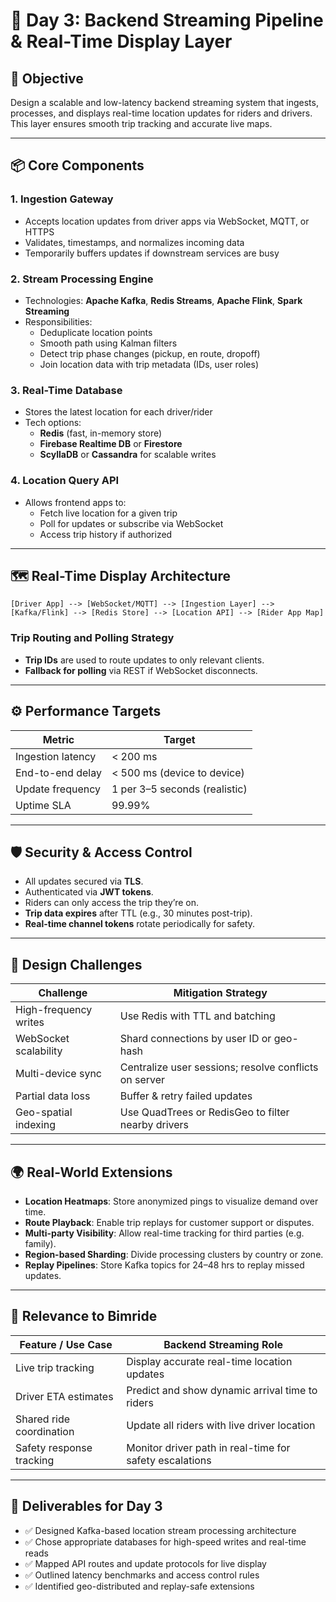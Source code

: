 # 📅 Day 3: Backend Streaming Pipeline & Real-Time Display Layer

## 🎯 Objective
Design a scalable and low-latency backend streaming system that ingests, processes, and displays real-time location updates for riders and drivers. This layer ensures smooth trip tracking and accurate live maps.

---

## 📦 Core Components

### 1. **Ingestion Gateway**
- Accepts location updates from driver apps via WebSocket, MQTT, or HTTPS
- Validates, timestamps, and normalizes incoming data
- Temporarily buffers updates if downstream services are busy

### 2. **Stream Processing Engine**
- Technologies: **Apache Kafka**, **Redis Streams**, **Apache Flink**, **Spark Streaming**
- Responsibilities:
  - Deduplicate location points
  - Smooth path using Kalman filters
  - Detect trip phase changes (pickup, en route, dropoff)
  - Join location data with trip metadata (IDs, user roles)

### 3. **Real-Time Database**
- Stores the latest location for each driver/rider
- Tech options:
  - **Redis** (fast, in-memory store)
  - **Firebase Realtime DB** or **Firestore**
  - **ScyllaDB** or **Cassandra** for scalable writes

### 4. **Location Query API**
- Allows frontend apps to:
  - Fetch live location for a given trip
  - Poll for updates or subscribe via WebSocket
  - Access trip history if authorized

---

## 🗺️ Real-Time Display Architecture

```text
[Driver App] --> [WebSocket/MQTT] --> [Ingestion Layer] --> [Kafka/Flink] --> [Redis Store] --> [Location API] --> [Rider App Map]
```

### Trip Routing and Polling Strategy

- **Trip IDs** are used to route updates to only relevant clients.
- **Fallback for polling** via REST if WebSocket disconnects.

---

## ⚙️ Performance Targets

| Metric              | Target                        |
|---------------------|-------------------------------|
| Ingestion latency   | < 200 ms                      |
| End-to-end delay    | < 500 ms (device to device)   |
| Update frequency    | 1 per 3–5 seconds (realistic) |
| Uptime SLA          | 99.99%                        |

---

## 🛡️ Security & Access Control

- All updates secured via **TLS**.
- Authenticated via **JWT tokens**.
- Riders can only access the trip they’re on.
- **Trip data expires** after TTL (e.g., 30 minutes post-trip).
- **Real-time channel tokens** rotate periodically for safety.

---

## 🧠 Design Challenges

| Challenge               | Mitigation Strategy                                    |
|------------------------|--------------------------------------------------------|
| High-frequency writes   | Use Redis with TTL and batching                       |
| WebSocket scalability   | Shard connections by user ID or geo-hash              |
| Multi-device sync       | Centralize user sessions; resolve conflicts on server |
| Partial data loss       | Buffer & retry failed updates                         |
| Geo-spatial indexing    | Use QuadTrees or RedisGeo to filter nearby drivers    |

---

## 🌍 Real-World Extensions

- **Location Heatmaps**: Store anonymized pings to visualize demand over time.
- **Route Playback**: Enable trip replays for customer support or disputes.
- **Multi-party Visibility**: Allow real-time tracking for third parties (e.g. family).
- **Region-based Sharding**: Divide processing clusters by country or zone.
- **Replay Pipelines**: Store Kafka topics for 24–48 hrs to replay missed updates.

---

## 🚗 Relevance to Bimride

| Feature / Use Case        | Backend Streaming Role                                  |
|---------------------------|---------------------------------------------------------|
| Live trip tracking        | Display accurate real-time location updates             |
| Driver ETA estimates      | Predict and show dynamic arrival time to riders         |
| Shared ride coordination  | Update all riders with live driver location             |
| Safety response tracking  | Monitor driver path in real-time for safety escalations |

---

## 📌 Deliverables for Day 3

- ✅ Designed Kafka-based location stream processing architecture
- ✅ Chose appropriate databases for high-speed writes and real-time reads
- ✅ Mapped API routes and update protocols for live display
- ✅ Outlined latency benchmarks and access control rules
- ✅ Identified geo-distributed and replay-safe extensions
